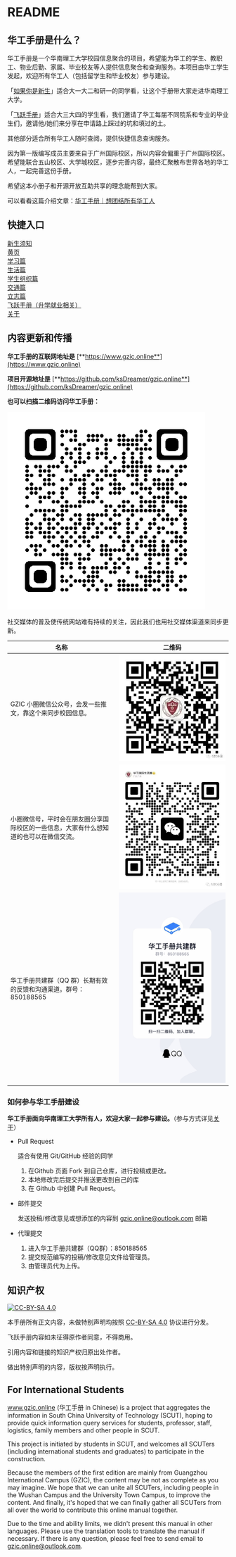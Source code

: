 # README

## 华工手册是什么？

华工手册是一个华南理工大学校园信息聚合的项目，希望能为华工的学生、教职工、物业后勤、家属、毕业校友等人提供信息聚合和查询服务。本项目由华工学生发起，欢迎所有华工人（包括留学生和毕业校友）参与建设。

「[如果你是新生](https://www.gzic.online/freshman)」适合大一大二和研一的同学看，让这个手册带大家走进华南理工大学。

「[飞跃手册](https://www.gzic.online/future)」适合大三大四的学生看，我们邀请了华工每届不同院系和专业的毕业生们，邀请他/她们来分享在申请路上踩过的坑和填过的土。

其他部分适合所有华工人随时查阅，提供快捷信息查询服务。

因为第一版编写成员主要来自于广州国际校区，所以内容会偏重于广州国际校区。希望能联合五山校区、大学城校区，逐步完善内容，最终汇聚散布世界各地的华工人，一起完善这份手册。

希望这本小册子和开源开放互助共享的理念能帮到大家。

可以看看这篇介绍文章：[华工手册｜想团结所有华工人](https://mp.weixin.qq.com/s/tq201WeYiMCX8E3AUddjzw)

## 快捷入口

[新生须知](freshman.md)\
[黄页](contacts.md)\
[学习篇](study.md)\
[生活篇](life.md)\
[学生组织篇](organizations.md)\
[交通篇](transport.md)\
[立志篇](goal.md)\
[飞跃手册（升学就业相关）](future.md)\
[关于](about.md)

## 内容更新和传播

**华工手册的互联网地址是** [**https://www.gzic.online**](https://www.gzic.online)

**项目开源地址是** [**https://github.com/ksDreamer/gzic.online**](https://github.com/ksDreamer/gzic.online)

**也可以扫描二维码访问华工手册：**

<img src=".gitbook/assets/qrcode_www.gzic.online.png" alt="" data-size="original">

社交媒体的普及使传统网站难有持续的关注，因此我们也用社交媒体渠道来同步更新。

| 名称                                          | 二维码                                     |
| ------------------------------------------- | --------------------------------------- |
| GZIC 小圈微信公众号，会发一些推文，靠这个来同步校园信息。             | ![](.gitbook/assets/GZIC小圈微信公众号QR码.png) |
| 小圈微信号，平时会在朋友圈分享国际校区的一些信息，大家有什么想知道的也可以在微信交流。 | ![](.gitbook/assets/GZIC小圈微信QR码.png)    |
| 华工手册共建群（QQ 群）长期有效的反馈和沟通渠道。群号：850188565      | ![](.gitbook/assets/华工手册共建群QQ群QR码.jpg)  |

### 如何参与华工手册建设

**华工手册面向华南理工大学所有人，欢迎大家一起参与建设。**（参与方式详见[关于](https://www.gzic.online/about)）

*   Pull Request

    适合有使用 Git/GitHub 经验的同学

    1. 在Github 页面 Fork 到自己仓库，进行投稿或更改。
    2. 本地修改完后提交并推送更改到自己的库
    3. 在 Github 中创建 Pull Request。
*   邮件提交

    发送投稿/修改意见或想添加的内容到 gzic.online@outlook.com 邮箱
* 代理提交
  1. 进入华工手册共建群（QQ群）：850188565
  2. 提交规范编写的投稿/修改意见文件给管理员。
  3. 由管理员代为上传。

## 知识产权

[![CC-BY-SA 4.0](https://i.creativecommons.org/l/by-sa/4.0/88x31.png)](https://creativecommons.org/licenses/by-sa/4.0/)

本手册所有正文内容，未做特别声明均按照 [CC-BY-SA 4.0](https://creativecommons.org/licenses/by-sa/4.0/deed.zh) 协议进行分发。

飞跃手册内容如未征得原作者同意，不得商用。

引用内容和链接的知识产权归原出处作者。

做出特别声明的内容，版权按声明执行。

## For International Students

www.gzic.online (华工手册 in Chinese) is a project that aggregates the information in South China University of Technology (SCUT), hoping to provide quick information query services for students, professor, staff, logistics, family members and other people in SCUT.

This project is initiated by students in SCUT, and welcomes all SCUTers (including international students and graduates) to participate in the construction.

Because the members of the first edition are mainly from Guangzhou International Campus (GZIC), the content may be not as complete as you may imagine. We hope that we can unite all SCUTers, including people in the Wushan Campus and the University Town Campus, to improve the content. And finally, it's hoped that we can finally gather all SCUTers from all over the world to contribute this online manual together.

Due to the time and ability limits, we didn't present this manual in other languages. Please use the translation tools to translate the manual if necessary. If there is any question, please feel free to send email to gzic.online@outlook.com.
